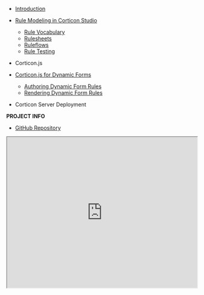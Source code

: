 - [Introduction](introduction.md)
- [Rule Modeling in Corticon Studio](Modeling-Rules/CorticonStudioBasics.md) 
  - [Rule Vocabulary](Modeling-Rules/rule-vocabulary/README.md)
  - [Rulesheets](Modeling-Rules/rulesheets/README.md)
  - [Ruleflows](Modeling-Rules/ruleflows/README.md)
  - [Rule Testing](Modeling-Rules/ruletests/README.md)

- Corticon.js
- [Corticon.js for Dynamic Forms](Dynamic-Forms/README.md)
  - [Authoring Dynamic Form Rules](Dynamic-Forms/Authoring-the-Rules/README.md)
  - [Rendering Dynamic Form Rules](Dynamic-Forms/Rendering-the-Rules/README.md)
- Corticon Server Deployment 
  

**PROJECT INFO**  
* [GitHub Repository](https://github.com/corticon/documentation/)

<iframe id="iframe_rentec" src="https://docs.progress.com/search?labelkey=product_corticon" style="width:100%;min-width:320px;height:400px;overflow-y:auto;"></iframe> 


